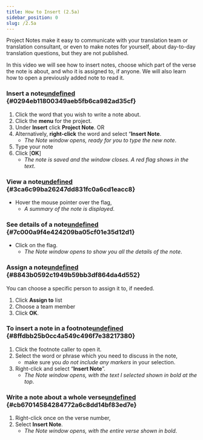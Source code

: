 ```yaml
---
title: How to Insert (2.5a)
sidebar_position: 0
slug: /2.5a
---
```




Project Notes make it easy to communicate with your translation team or translation consultant, or even to make notes for yourself, about day-to-day translation questions, but they are not published.


In this video we will see how to insert notes, choose which part of the verse the note is about, and who it is assigned to, if anyone. We will also learn how to open a previously added note to read it.


### Insert a note[undefined](https://manual.paratext.org/Video-summaries/Stage-2/2.5-Project-notes/2.5a#insert-a-note) {#0294eb11800349aeb5fb6ca982ad35cf}

1. Click the word that you wish to write a note about.
1. Click the **menu** for the project.
1. Under **Insert** click **Project Note**. OR
1. Alternatively, **right-click** the word and select “**Insert Note**.
	- _The Note window opens, ready for you to type the new note_.
1. Type your note
1. Click [**OK**]
	- _The note is saved and the window closes. A red flag shows in the text_.

### View a note[undefined](https://manual.paratext.org/Video-summaries/Stage-2/2.5-Project-notes/2.5a#view-a-note) {#3ca6c99ba26247dd831fc0a6cd1eacc8}

- Hover the mouse pointer over the flag,
	- _A summary of the note is displayed_.

### See details of a note[undefined](https://manual.paratext.org/Video-summaries/Stage-2/2.5-Project-notes/2.5a#see-details-of-a-note) {#7c000a9f4e424209ba05cf01e35d12d1}

- Click on the flag.
	- _The Note window opens to show you all the details of the note_.

### Assign a note[undefined](https://manual.paratext.org/Video-summaries/Stage-2/2.5-Project-notes/2.5a#assign-a-note) {#8843b0592c1949b59bb3df864da4d552}


You can choose a specific person to assign it to, if needed.

1. Click **Assign to** list
1. Choose a team member
1. Click **OK**.

### To insert a note in a footnote[undefined](https://manual.paratext.org/Video-summaries/Stage-2/2.5-Project-notes/2.5a#to-insert-a-note-in-a-footnote) {#8ffdbb25b0cc4a549c496f7e38217380}

1. Click the footnote caller to open it.
1. Select the word or phrase which you need to discuss in the note,
	- make sure you _do not include any markers_ in your selection.
1. Right-click and select “**Insert Note**”.
	- _The Note window opens, with the text I selected shown in bold at the top_.

### Write a note about a whole verse[undefined](https://manual.paratext.org/Video-summaries/Stage-2/2.5-Project-notes/2.5a#write-a-note-about-a-whole-verse) {#cb67014584284772a6c8dd14bf83ed7e}

1. Right-click once on the verse number,
1. Select **Insert Note**.
	- _The Note window opens, with the entire verse shown in bold_.
